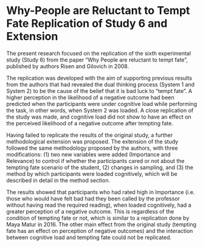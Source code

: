 # Why-People are Reluctant to Tempt Fate Replication of Study 6 and Extension

The present research focused on the replication of the sixth experimental study (Study 6) from the paper “Why People are reluctant to tempt fate”, published by authors Risen and Gilovich in 2008. 

The replication was developed with the aim of supporting previous results from the authors that had revealed the dual thinking process (System 1 and System 2) to be the cause of the belief that it is bad luck to “tempt fate”. A higher perception in the likelihood of a negative outcome had been predicted when the participants were under cognitive load while performing the task, in other words, when System 2 was loaded. A close replication of the study was made, and cognitive load did not show to have an effect on the perceived likelihood of a negative outcome after tempting fate. 

Having failed to replicate the results of the original study, a further methodological extension was proposed. The extension of the study followed the same methodology proposed by the authors, with three modifications: (1) two new variables were added (Importance and Relevance) to control if whether the participants cared or not about the tempting fate scenario of the student, (2) changes in sampling, and (3) the method by which participants were loaded cognitively, which will be described in detail in the method section. 

The results showed that participants who had rated high in Importance (i.e. those who would have felt bad had they been called by the professor without having read the required reading), when loaded cognitively, had a greater perception of a negative outcome. This is regardless of the condition of tempting fate or not, which is similar to a replication done by Maya Matur in 2016. The other main effect from the original study (tempting fate has an effect on perception of negative outcomes) and the interaction between cognitive load and tempting fate could not be replicated.

